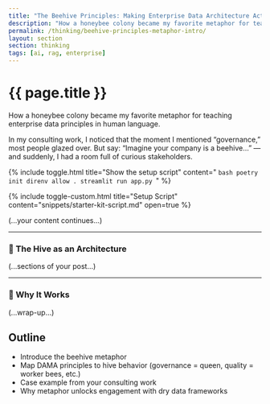 ```yaml
---
title: "The Beehive Principles: Making Enterprise Data Architecture Actually Make Sense"
description: "How a honeybee colony became my favorite metaphor for teaching enterprise data principles in human language."
permalink: /thinking/beehive-principles-metaphor-intro/
layout: section
section: thinking
tags: [ai, rag, enterprise]
---
```



<!-- MAIN CONTENT -->
# {{ page.title }}

How a honeybee colony became my favorite metaphor for teaching enterprise data principles in human language.

In my consulting work, I noticed that the moment I mentioned “governance,” most people glazed over. But say: “Imagine your company is a beehive...” — and suddenly, I had a room full of curious stakeholders.


{% include toggle.html
   title="Show the setup script"
   content="
        ```bash
        poetry init
        direnv allow .
        streamlit run app.py
        ```"
%}

{% include toggle-custom.html
   title="Setup Script"
   content="snippets/starter-kit-script.md"
   open=true
%}

(...your content continues...)


---

### 🧭 The Hive as an Architecture

(...sections of your post...)

---

### 🐝 Why It Works

(...wrap-up...)

## Outline
- Introduce the beehive metaphor
- Map DAMA principles to hive behavior (governance = queen, quality = worker bees, etc.)
- Case example from your consulting work
- Why metaphor unlocks engagement with dry data frameworks

